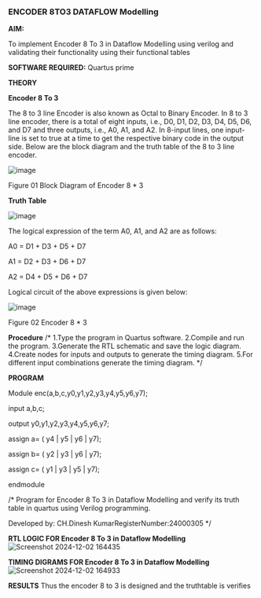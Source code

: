 ### ENCODER 8TO3 DATAFLOW Modelling

**AIM:**

To implement  Encoder 8 To 3 in Dataflow Modelling using verilog and validating their functionality using their functional tables

**SOFTWARE REQUIRED:** Quartus prime

**THEORY**

**Encoder 8 To 3**

The 8 to 3 line Encoder is also known as Octal to Binary Encoder. In 8 to 3 line encoder, there is a total of eight inputs, i.e., D0, D1, D2, D3, D4, D5, D6, and D7 and three outputs, i.e., A0, A1, and A2. In 8-input lines, one input-line is set to true at a time to get the respective binary code in the output side. Below are the block diagram and the truth table of the 8 to 3 line encoder.

![image](https://github.com/naavaneetha/ENCODER8TO3DATAFLOW/assets/154305477/0bc242c1-eb9e-4c47-afe5-30428470efc3)

Figure 01  Block Diagram of Encoder 8 * 3

**Truth Table**

![image](https://github.com/naavaneetha/ENCODER8TO3DATAFLOW/assets/154305477/35496b14-ae6e-4cd1-9abd-d6736b576575)

The logical expression of the term A0, A1, and A2 are as follows:

A0 = D1 + D3 + D5 + D7

A1 = D2 + D3 + D6 + D7

A2 = D4 + D5 + D6 + D7

Logical circuit of the above expressions is given below:

![image](https://github.com/naavaneetha/ENCODER8TO3DATAFLOW/assets/154305477/95acaee6-c873-4c75-89eb-ef09fb158053)

Figure 02  Encoder 8 * 3

**Procedure**
/* 1.Type the program in Quartus software. 2.Compile and run the program. 3.Generate
 the RTL schematic and save the logic diagram. 4.Create nodes for inputs and outputs to
 generate the timing diagram. 5.For different input combinations generate
 the timing diagram. */


**PROGRAM**

Module enc(a,b,c,y0,y1,y2,y3,y4,y5,y6,y7);

input a,b,c;

output y0,y1,y2,y3,y4,y5,y6,y7;

assign a= ( y4 | y5 | y6 | y7);

assign b= ( y2 | y3 | y6 | y7);

assign c= ( y1 | y3 | y5 | y7);

endmodule



/* Program for Encoder 8 To 3 in Dataflow Modelling and verify its truth table in quartus using Verilog programming. 

Developed by: CH.Dinesh KumarRegisterNumber:24000305
*/

**RTL LOGIC FOR Encoder 8 To 3 in Dataflow Modelling**
![Screenshot 2024-12-02 164435](https://github.com/user-attachments/assets/18ea9aee-4267-4964-b6a7-9fc9bde8c04f)

**TIMING DIGRAMS FOR Encoder 8 To 3 in Dataflow Modelling**
![Screenshot 2024-12-02 164933](https://github.com/user-attachments/assets/b7b17587-39d3-4a3a-883b-08b884d3f750)

**RESULTS**
Thus the encoder 8 to 3 is designed and the truthtable is verifies




